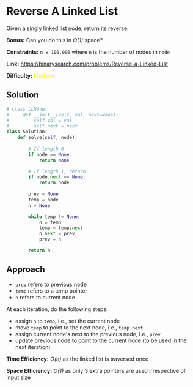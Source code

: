 # Reverse A Linked List

Given a singly linked list node, return its reverse.

**Bonus:** Can you do this in _O(1)_ space?

**Constraints:** `n ≤ 100,000` where `n` is the number of nodes in `node`

**Link:** https://binarysearch.com/problems/Reverse-a-Linked-List

**Difficulty:** <span style="color: yellow">Medium</span>

## Solution

```python
# class LLNode:
#     def __init__(self, val, next=None):
#         self.val = val
#         self.next = next
class Solution:
    def solve(self, node):
        
        # If length 0
        if node == None:
            return None

        # If length 1, return
        if node.next == None:
            return node
        
        prev = None
        temp = node
        n = None

        while temp != None:
            n = temp
            temp = temp.next
            n.next = prev
            prev = n

        return n
```

## Approach

- `prev` refers to previous node
- `temp` refers to a temp pointer
- `n` refers to current node

At each iteration, do the following steps:

- assign `n` to `temp`, i.e., set the current node
- move `temp` to point to the next node, i.e., `temp.next`
- assign current node's next to the previous node, i.e., `prev`
- update previous node to point to the current node (to be used in the next iteration)

**Time Efficiency:** _O(n)_ as the linked list is traversed once

**Space Efficiency:** _O(1)_ as only 3 extra pointers are used irrespective of input size